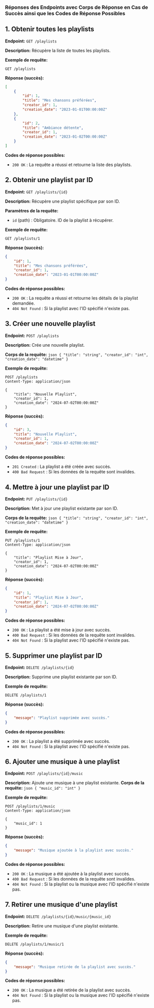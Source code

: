 ### Réponses des Endpoints avec Corps de Réponse en Cas de Succès ainsi que les Codes de Réponse Possibles


## 1. Obtenir toutes les playlists
**Endpoint:** `GET /playlists`

**Description:** Récupère la liste de toutes les playlists.

**Exemple de requête:**
```
GET /playlists
```

**Réponse (succès):**
```json
[
    {
        "id": 1,
        "title": "Mes chansons préférées",
        "creator_id": 1,
        "creation_date": "2023-01-01T00:00:00Z"
    },
    {
        "id": 2,
        "title": "Ambiance détente",
        "creator_id": 1,
        "creation_date": "2023-01-02T00:00:00Z"
    }
]
```

**Codes de réponse possibles:**
- `200 OK` : La requête a réussi et retourne la liste des playlists.

## 2. Obtenir une playlist par ID
**Endpoint:** `GET /playlists/{id}`

**Description:** Récupère une playlist spécifique par son ID.

**Paramètres de la requête:**
- `id` (path) : Obligatoire. ID de la playlist à récupérer.

**Exemple de requête:**
```
GET /playlists/1
```

**Réponse (succès):**
```json
{
    "id": 1,
    "title": "Mes chansons préférées",
    "creator_id": 1,
    "creation_date": "2023-01-01T00:00:00Z"
}
```

**Codes de réponse possibles:**
- `200 OK` : La requête a réussi et retourne les détails de la playlist demandée.
- `404 Not Found` : Si la playlist avec l'ID spécifié n'existe pas.

## 3. Créer une nouvelle playlist
**Endpoint:** `POST /playlists`

**Description:** Crée une nouvelle playlist.

**Corps de la requête:**
    ```json
    {
        "title": "string",
        "creator_id": "int",
        "creation_date": "datetime"
    }
    ```

**Exemple de requête:**
```
POST /playlists
Content-Type: application/json

{
    "title": "Nouvelle Playlist",
    "creator_id": 1,
    "creation_date": "2024-07-02T00:00:00Z"
}
```

**Réponse (succès):**
```json
{
    "id": 3,
    "title": "Nouvelle Playlist",
    "creator_id": 1,
    "creation_date": "2024-07-02T00:00:00Z"
}
```

**Codes de réponse possibles:**
- `201 Created` : La playlist a été créée avec succès.
- `400 Bad Request` : Si les données de la requête sont invalides.

## 4. Mettre à jour une playlist par ID
**Endpoint:** `PUT /playlists/{id}`

**Description:** Met à jour une playlist existante par son ID.

**Corps de la requête:**
    ```json
    {
        "title": "string",
        "creator_id": "int",
        "creation_date": "datetime"
    }
    ```

**Exemple de requête:**
```
PUT /playlists/1
Content-Type: application/json

{
    "title": "Playlist Mise à Jour",
    "creator_id": 1,
    "creation_date": "2024-07-02T00:00:00Z"
}
```

**Réponse (succès):**
```json
{
    "id": 1,
    "title": "Playlist Mise à Jour",
    "creator_id": 1,
    "creation_date": "2024-07-02T00:00:00Z"
}
```

**Codes de réponse possibles:**
- `200 OK` : La playlist a été mise à jour avec succès.
- `400 Bad Request` : Si les données de la requête sont invalides.
- `404 Not Found` : Si la playlist avec l'ID spécifié n'existe pas.

## 5. Supprimer une playlist par ID
**Endpoint:** `DELETE /playlists/{id}`

**Description:** Supprime une playlist existante par son ID.

**Exemple de requête:**
```
DELETE /playlists/1
```

**Réponse (succès):**
```json
{
    "message": "Playlist supprimée avec succès."
}
```

**Codes de réponse possibles:**
- `200 OK` : La playlist a été supprimée avec succès.
- `404 Not Found` : Si la playlist avec l'ID spécifié n'existe pas.

## 6. Ajouter une musique à une playlist
**Endpoint:** `POST /playlists/{id}/music`

**Description:** Ajoute une musique à une playlist existante.
**Corps de la requête:**
    ```json
    {
        "music_id": "int"
    }
    ```

**Exemple de requête:**
```
POST /playlists/1/music
Content-Type: application/json

{
    "music_id": 1
}
```

**Réponse (succès):**
```json
{
    "message": "Musique ajoutée à la playlist avec succès."
}
```

**Codes de réponse possibles:**
- `200 OK` : La musique a été ajoutée à la playlist avec succès.
- `400 Bad Request` : Si les données de la requête sont invalides.
- `404 Not Found` : Si la playlist ou la musique avec l'ID spécifié n'existe pas.

## 7. Retirer une musique d'une playlist
**Endpoint:** `DELETE /playlists/{id}/music/{music_id}`

**Description:** Retire une musique d'une playlist existante.

**Exemple de requête:**
```
DELETE /playlists/1/music/1
```

**Réponse (succès):**
```json
{
    "message": "Musique retirée de la playlist avec succès."
}
```

**Codes de réponse possibles:**
- `200 OK` : La musique a été retirée de la playlist avec succès.
- `404 Not Found` : Si la playlist ou la musique avec l'ID spécifié n'existe pas.